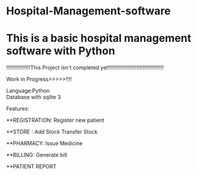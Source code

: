 # Hospital-Management-software
<h1>This is a basic hospital management software with Python </h1>

!!!!!!!!!!!!!!!!This Project isn't completed yet!!!!!!!!!!!!!!!!!!!!!!!!!!!!!!!!!!!!!

Work in Progress>>>>>!!!!


 Language:Python<br>
 Database with sqlite 3

Features:

**REGISTRATION:
       Register new patient 

**STORE :
      Add Stock
      Transfer Stock

**PHARMACY:
       Issue Medicine
       
**BILLING:
      Generate bill
      
      
      
**PATIENT REPORT


       
